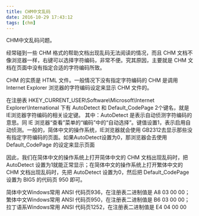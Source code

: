 ```yaml
---
title: CHM中文乱码
date: 2016-10-29 17:43:12
tags: [chm]
---
```


CHM中文乱码问题。

<!--more-->
经常碰到一些 CHM 格式的帮助文档出现乱码无法阅读的情况，而且 CHM 文档不像浏览器一样，右键可以选择字符编码，非常不便。究其原因，主要就是 CHM 文档在页面中没有指定合适的字符编码所致。

CHM 的实质是 HTML 文件。一般情况下没有指定字符编码的 CHM 是调用 Internet Explorer 浏览器的字符编码设定来显示 CHM 文件的。

在注册表 HKEY_CURRENT_USER\Software\Microsoft\Internet Explorer\International 下有 AutoDetect 和 Default_CodePage 2个键名，就是IE浏览器字符编码的相关设定键。
其中：AutoDetect 是表示自动侦测字符编码的意思。同 IE 浏览器“查看”菜单的“编码”中的“自动选择”。键值设置1，表示启用自动侦测。一般的，简体中文的操作系统，IE浏览器就会使用 GB2312去显示那些没有指定字符编码的页面。如果AutoDetect设置为0，那浏览器会去使用 Default_CodePage 的设定来显示页面

因此，我们在简体中文的操作系统上打开简体中文的 CHM 文档出现乱码时，把 AutoDetect 设置为1就能正常显示；在简体中文的操作系统上打开繁体中文的 CHM 文档出现乱码时，先把 AutoDetect 设置为0，然后把 Default_CodePage 设置为 BIG5 的代码页 950 即可。

简体中文Windows常用 ANSI 代码页936，在注册表二进制值是 A8 03 00 00；
繁体中文Windows常用 ANSI 代码页950，在注册表二进制值是 B6 03 00 00；
拉丁语系Windows常用 ANSI 代码页1252，在注册表二进制值是 E4 04 00 00
